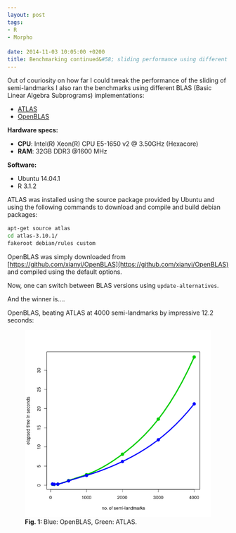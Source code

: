 ```yaml
---
layout: post
tags: 
- R 
- Morpho 

date: 2014-11-03 10:05:00 +0200
title: Benchmarking continued&#58; sliding performance using different BLAS implementations
---
```


Out of couriosity on how far I could tweak the performance of the sliding of semi-landmarks I also ran the benchmarks using different BLAS  (Basic Linear Algebra Subprograms) implementations:


 * [ATLAS](http://math-atlas.sourceforge.net/)
 * [OpenBLAS](https://github.com/xianyi/OpenBLAS)

**Hardware specs:** 

* **CPU**: Intel(R) Xeon(R) CPU E5-1650 v2 @ 3.50GHz (Hexacore)
* **RAM**: 32GB DDR3 @1600 MHz

**Software:**

* Ubuntu 14.04.1
* R 3.1.2

ATLAS was installed using the source package provided by Ubuntu and using the following commands to download and compile and build debian packages:

```bash
apt-get source atlas
cd atlas-3.10.1/
fakeroot debian/rules custom
``` 

OpenBLAS was simply downloaded from [https://github.com/xianyi/OpenBLAS](https://github.com/xianyi/OpenBLAS) and compiled using the default options. 

Now, one can switch between BLAS versions using ```update-alternatives```.

And the winner is....


OpenBLAS, beating ATLAS at 4000 semi-landmarks by impressive 12.2 seconds:


<figure>
  <img src="/resources/images/BLAScompare.png" alt="performance of sliding routine" width="500" >
  <figcaption><b>Fig. 1: </b>Blue: OpenBLAS, Green: ATLAS.</figcaption>
</figure> 









